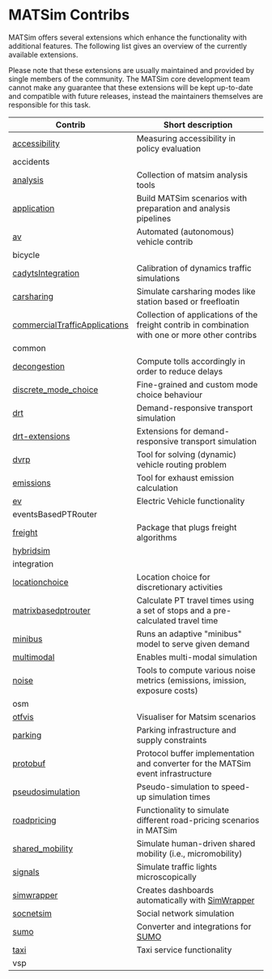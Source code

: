 # MATSim Contribs

MATSim offers several extensions which enhance the functionality with additional features. 
The following list gives an overview of the currently available extensions.

Please note that these extensions are usually maintained and provided by single members of the community. 
The MATSim core development team cannot make any guarantee that these extensions will be kept up-to-date and compatible with future releases, instead the maintainers themselves are responsible for this task.


| Contrib                                                                  | Short description                               |
|--------------------------------------------------------------------------|-------------------------------------------------|
| [accessibility](accessibility/README.md)                                 | Measuring accessibility in policy evaluation
| accidents                                                                |
| [analysis](analysis/README.md)                                           |  Collection of matsim analysis tools
| [application](application/README.md)                                     | Build MATSim scenarios with preparation and analysis pipelines
| [av](av/README.md)                                                       | Automated (autonomous) vehicle contrib
| bicycle                                                                  |
| [cadytsIntegration](cadytsIntegration/README.md)                         | Calibration of dynamics traffic simulations
| [carsharing](carsharing/README.md)                                       | Simulate carsharing modes like station based or freefloatin
| [commercialTrafficApplications](commercialTrafficApplications/README.md) | Collection of applications of the freight contrib in combination with one or more other contribs
| common                                                                   |
| [decongestion](decongestion/README.md)                                   | Compute tolls accordingly in order to reduce delays
| [discrete_mode_choice](discrete_mode_choice/README.md)                   |  Fine-grained and custom mode choice behaviour  
| [drt](drt/README.md)                                                     |  Demand-responsive transport simulation
| [drt-extensions](drt-extensions/README.md)                               |  Extensions for demand-responsive transport simulation
| [dvrp](dvrp/README.md)                                                   | Tool for solving (dynamic) vehicle routing problem
| [emissions](emissions/README.md)                                         | Tool for exhaust emission calculation
| [ev](ev/README.md)                                                       | Electric Vehicle functionality
| eventsBasedPTRouter                                                      |
| [freight](freight/README.md)                                             | Package that plugs freight algorithms
| [hybridsim](hybridsim/README.md)                                         |
| integration                                                              |
| [locationchoice](locationchoice/README.md)                               | Location choice for discretionary activities
| [matrixbasedptrouter](matrixbasedptrouter/README.md)                     | Calculate PT travel times using a set of stops and a pre-calculated travel time 
| [minibus](minibus/README.md)                                             | Runs an adaptive "minibus" model to serve given demand
| [multimodal](multimodal/README.md)                                       | Enables multi-modal simulation
| [noise](noise/README.md)                                                 | Tools to compute various noise metrics (emissions, imission, exposure costs)
| osm                                                                      |
| [otfvis](otfvis/README.md)                                               | Visualiser for Matsim scenarios
| [parking](parking/README.md)                                             | Parking infrastructure and supply constraints
| [protobuf](protobuf/README.md)                                           | Protocol buffer implementation and converter for the MATSim event infrastructure
| [pseudosimulation](pseudosimulation/README.md)                           | Pseudo-simulation to speed-up simulation times
| [roadpricing](roadpricing/README.md)                                     | Functionality to simulate different road-pricing scenarios in MATSim
| [shared_mobility](shared_mobility/README.md)                             | Simulate human-driven shared mobility (i.e., micromobility)
| [signals](signals/README.md)                                             | Simulate traffic lights microscopically
| [simwrapper](simwrapper/README.md)                                       | Creates dashboards automatically with [SimWrapper](https://simwrapper.github.io/) 
| [socnetsim](socnetsim/README.md)                                         | Social network simulation
| [sumo](sumo/README.md)                                                   | Converter and integrations for [SUMO](https://sumo.dlr.de/])
| [taxi](taxi/README.md)                                                   | Taxi service functionality
| vsp                                                                      |
